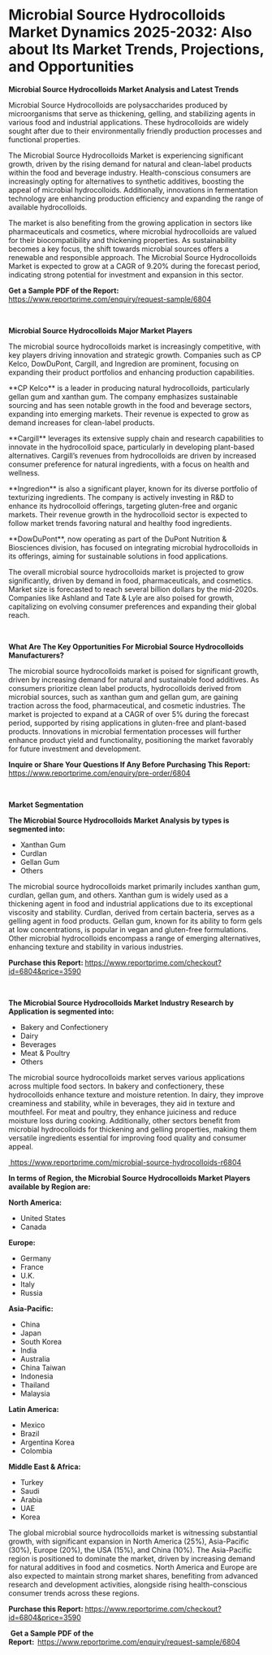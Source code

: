 <p><h1>Microbial Source Hydrocolloids Market Dynamics 2025-2032: Also about Its Market Trends, Projections, and Opportunities</h1></p><p><strong>Microbial Source Hydrocolloids Market Analysis and Latest Trends</strong></p>
<p><p>Microbial Source Hydrocolloids are polysaccharides produced by microorganisms that serve as thickening, gelling, and stabilizing agents in various food and industrial applications. These hydrocolloids are widely sought after due to their environmentally friendly production processes and functional properties. </p><p>The Microbial Source Hydrocolloids Market is experiencing significant growth, driven by the rising demand for natural and clean-label products within the food and beverage industry. Health-conscious consumers are increasingly opting for alternatives to synthetic additives, boosting the appeal of microbial hydrocolloids. Additionally, innovations in fermentation technology are enhancing production efficiency and expanding the range of available hydrocolloids. </p><p>The market is also benefiting from the growing application in sectors like pharmaceuticals and cosmetics, where microbial hydrocolloids are valued for their biocompatibility and thickening properties. As sustainability becomes a key focus, the shift towards microbial sources offers a renewable and responsible approach. The Microbial Source Hydrocolloids Market is expected to grow at a CAGR of 9.20% during the forecast period, indicating strong potential for investment and expansion in this sector.</p></p>
<p><strong>Get a Sample PDF of the Report:&nbsp;</strong> <a href="https://www.reportprime.com/enquiry/request-sample/6804?utm_campaign=4438&utm_medium=2&utm_source=Github&utm_content=ia&utm_term=16052025&utm_id=microbial-source-hydrocolloids">https://www.reportprime.com/enquiry/request-sample/6804</a></p>
<p>&nbsp;</p>
<p><strong>Microbial Source Hydrocolloids Major Market Players</strong></p>
<p><p>The microbial source hydrocolloids market is increasingly competitive, with key players driving innovation and strategic growth. Companies such as CP Kelco, DowDuPont, Cargill, and Ingredion are prominent, focusing on expanding their product portfolios and enhancing production capabilities.</p><p>**CP Kelco** is a leader in producing natural hydrocolloids, particularly gellan gum and xanthan gum. The company emphasizes sustainable sourcing and has seen notable growth in the food and beverage sectors, expanding into emerging markets. Their revenue is expected to grow as demand increases for clean-label products.</p><p>**Cargill** leverages its extensive supply chain and research capabilities to innovate in the hydrocolloid space, particularly in developing plant-based alternatives. Cargill’s revenues from hydrocolloids are driven by increased consumer preference for natural ingredients, with a focus on health and wellness.</p><p>**Ingredion** is also a significant player, known for its diverse portfolio of texturizing ingredients. The company is actively investing in R&D to enhance its hydrocolloid offerings, targeting gluten-free and organic markets. Their revenue growth in the hydrocolloid sector is expected to follow market trends favoring natural and healthy food ingredients. </p><p>**DowDuPont**, now operating as part of the DuPont Nutrition & Biosciences division, has focused on integrating microbial hydrocolloids in its offerings, aiming for sustainable solutions in food applications. </p><p>The overall microbial source hydrocolloids market is projected to grow significantly, driven by demand in food, pharmaceuticals, and cosmetics. Market size is forecasted to reach several billion dollars by the mid-2020s. Companies like Ashland and Tate & Lyle are also poised for growth, capitalizing on evolving consumer preferences and expanding their global reach.</p></p>
<p>&nbsp;</p>
<p><strong>What Are The Key Opportunities For Microbial Source Hydrocolloids Manufacturers?</strong></p>
<p><p>The microbial source hydrocolloids market is poised for significant growth, driven by increasing demand for natural and sustainable food additives. As consumers prioritize clean label products, hydrocolloids derived from microbial sources, such as xanthan gum and gellan gum, are gaining traction across the food, pharmaceutical, and cosmetic industries. The market is projected to expand at a CAGR of over 5% during the forecast period, supported by rising applications in gluten-free and plant-based products. Innovations in microbial fermentation processes will further enhance product yield and functionality, positioning the market favorably for future investment and development.</p></p>
<p><strong>Inquire or Share Your Questions If Any Before Purchasing This Report:</strong> <a href="https://www.reportprime.com/enquiry/pre-order/6804?utm_campaign=4438&utm_medium=2&utm_source=Github&utm_content=ia&utm_term=16052025&utm_id=microbial-source-hydrocolloids">https://www.reportprime.com/enquiry/pre-order/6804</a></p>
<p>&nbsp;</p>
<p><strong>Market Segmentation</strong></p>
<p><strong>The Microbial Source Hydrocolloids Market Analysis by types is segmented into:</strong></p>
<p><ul><li>Xanthan Gum</li><li>Curdlan</li><li>Gellan Gum</li><li>Others</li></ul></p>
<p><p>The microbial source hydrocolloids market primarily includes xanthan gum, curdlan, gellan gum, and others. Xanthan gum is widely used as a thickening agent in food and industrial applications due to its exceptional viscosity and stability. Curdlan, derived from certain bacteria, serves as a gelling agent in food products. Gellan gum, known for its ability to form gels at low concentrations, is popular in vegan and gluten-free formulations. Other microbial hydrocolloids encompass a range of emerging alternatives, enhancing texture and stability in various industries.</p></p>
<p><strong>Purchase this Report:&nbsp;</strong><a href="https://www.reportprime.com/checkout?id=6804&price=3590&utm_campaign=4438&utm_medium=2&utm_source=Github&utm_content=ia&utm_term=16052025&utm_id=microbial-source-hydrocolloids">https://www.reportprime.com/checkout?id=6804&price=3590</a></p>
<p>&nbsp;</p>
<p><strong>The Microbial Source Hydrocolloids Market Industry Research by Application is segmented into:</strong></p>
<p><ul><li>Bakery and Confectionery</li><li>Dairy</li><li>Beverages</li><li>Meat & Poultry</li><li>Others</li></ul></p>
<p><p>The microbial source hydrocolloids market serves various applications across multiple food sectors. In bakery and confectionery, these hydrocolloids enhance texture and moisture retention. In dairy, they improve creaminess and stability, while in beverages, they aid in texture and mouthfeel. For meat and poultry, they enhance juiciness and reduce moisture loss during cooking. Additionally, other sectors benefit from microbial hydrocolloids for thickening and gelling properties, making them versatile ingredients essential for improving food quality and consumer appeal.</p></p>
<p><a href="https://www.reportprime.com/microbial-source-hydrocolloids-r6804?utm_campaign=4438&utm_medium=2&utm_source=Github&utm_content=ia&utm_term=16052025&utm_id=microbial-source-hydrocolloids">&nbsp;https://www.reportprime.com/microbial-source-hydrocolloids-r6804</a></p>
<p><strong>In terms of Region, the Microbial Source Hydrocolloids Market Players available by Region are:</strong></p>
<p>
    <p> <strong> North America: </strong>
        <ul>
            <li>United States</li>
            <li>Canada</li>
        </ul>
        </p> 
    <p> <strong> Europe: </strong>
        <ul>
            <li>Germany</li>
            <li>France</li>
            <li>U.K.</li>
            <li>Italy</li>
            <li>Russia</li>
        </ul>
        </p> 
    <p> <strong> Asia-Pacific: </strong>
        <ul>
            <li>China</li>
            <li>Japan</li>
            <li>South Korea</li>
            <li>India</li>
            <li>Australia</li>
            <li>China Taiwan</li>
            <li>Indonesia</li>
            <li>Thailand</li>
            <li>Malaysia</li>
        </ul>
        </p> 
    <p> <strong> Latin America: </strong>
        <ul>
            <li>Mexico</li>
            <li>Brazil</li>
            <li>Argentina Korea</li>
            <li>Colombia</li>
        </ul>
        </p> 
    <p> <strong> Middle East & Africa: </strong>
        <ul>
            <li>Turkey</li>
            <li>Saudi</li>
            <li>Arabia</li>
            <li>UAE</li>
            <li>Korea</li>
        </ul>
    </p>
    </p>
<p><p>The global microbial source hydrocolloids market is witnessing substantial growth, with significant expansion in North America (25%), Asia-Pacific (30%), Europe (20%), the USA (15%), and China (10%). The Asia-Pacific region is positioned to dominate the market, driven by increasing demand for natural additives in food and cosmetics. North America and Europe are also expected to maintain strong market shares, benefiting from advanced research and development activities, alongside rising health-conscious consumer trends across these regions.</p></p>
<p><strong>Purchase this Report: </strong><a href="https://www.reportprime.com/checkout?id=6804&price=3590&utm_campaign=4438&utm_medium=2&utm_source=Github&utm_content=ia&utm_term=16052025&utm_id=microbial-source-hydrocolloids">https://www.reportprime.com/checkout?id=6804&price=3590</a></p>
<p>&nbsp;<strong>Get a Sample PDF of the Report:&nbsp;&nbsp;</strong><a href="https://www.reportprime.com/enquiry/request-sample/6804?utm_campaign=4438&utm_medium=2&utm_source=Github&utm_content=ia&utm_term=16052025&utm_id=microbial-source-hydrocolloids">https://www.reportprime.com/enquiry/request-sample/6804</a></p>
<p><strong></strong></p>
<p><p></p><p></p><p></p></p>